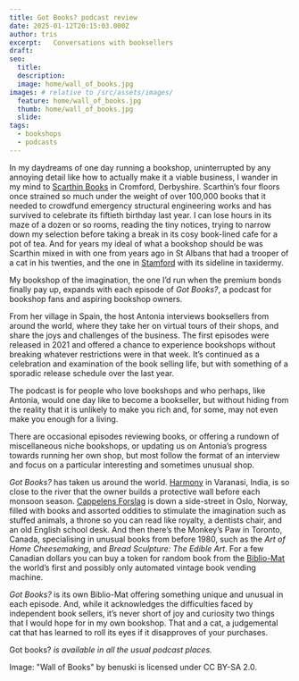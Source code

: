 ```yaml
---
title: Got Books? podcast review
date: 2025-01-12T20:15:03.000Z
author: tris
excerpt:   Conversations with booksellers
draft: 
seo:
  title:
  description:
  image: home/wall_of_books.jpg
images: # relative to /src/assets/images/
  feature: home/wall_of_books.jpg
  thumb: home/wall_of_books.jpg
  slide:
tags:
  - bookshops
  - podcasts
---
```


In my daydreams of one day running a bookshop, uninterrupted by any annoying detail like how to actually make it a viable business, I wander in my mind to [Scarthin Books](https://scarthinbooksonline.com) in Cromford, Derbyshire. Scarthin’s four floors once strained so much under the weight of over 100,000 books that it needed to crowdfund emergency structural engineering works and has survived to celebrate its fiftieth birthday last year. I can lose hours in its maze of a dozen or so rooms, reading the tiny notices, trying to narrow down my selection before taking a break in its cosy book-lined cafe for a pot of tea. And for years my ideal of what a bookshop should be was Scarthin mixed in with one from years ago in St Albans that had a trooper of a cat in his twenties, and the one in [Stamford](https://www.stmarysbooks.com) with its sideline in taxidermy. 

My bookshop of the imagination, the one I’d run when the premium bonds finally pay up, expands with each episode of *Got Books?*, a podcast for bookshop fans and aspiring bookshop owners. 

From her village in Spain, the host Antonia interviews booksellers from around the world, where they take her on virtual tours of their shops, and share the joys and challenges of the business. The first episodes were released in 2021 and offered a chance to experience bookshops without breaking whatever restrictions were in that week. It’s continued as a celebration and examination of the book selling life, but with something of a sporadic release schedule over the last year.

The podcast is for people who love bookshops and who perhaps, like Antonia, would one day like to become a bookseller, but without hiding from the reality that it is unlikely to make you rich and, for some, may not even make you enough for a living. 

There are occasional episodes reviewing books, or offering a rundown of miscellaneous niche bookshops, or updating us on Antonia’s progress towards running her own shop, but most follow the format of an interview and focus on a particular interesting and sometimes unusual shop.

*Got Books?* has taken us around the world. [Harmony](https://harmonybooksonline.com/Default.aspx) in Varanasi, India, is so close to the river that the owner builds a protective wall before each monsoon season. [Cappelens Forslag](https://www.cappelensforslag.no/english-cappelens-forslags-konversasjonsleksikon-cfkl) is down a side-street in Oslo, Norway, filled with books and assorted oddities to stimulate the imagination such as stuffed animals, a throne so you can read like royalty, a dentists chair, and an old English school desk. And then there’s the Monkey’s Paw in Toronto, Canada, specialising in unusual books from before 1980, such as the *Art of Home Cheesemaking*, and *Bread Sculpture: The Edible Art*. For a few Canadian dollars you can buy a token for random book from the [Biblio-Mat](https://vimeo.com/53679084) the world’s first and possibly only automated vintage book vending machine.

*Got Books?* is its own Biblio-Mat offering something unique and unusual in each episode. And, while it acknowledges the difficulties faced by independent book sellers, it’s never short of joy and curiosity two things that I would hope for in my own bookshop. That and a cat, a judgemental cat that has learned to roll its eyes if it disapproves of your purchases. 

Got books? *is available in all the usual podcast places.*

Image: "Wall of Books" by benuski is licensed under CC BY-SA 2.0.
